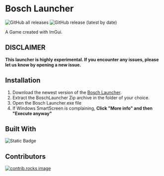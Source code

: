 # Bosch Launcher

![GitHub all releases](https://img.shields.io/github/downloads/Bosch-DEV/Bosch-Launcher/total?color=%23FF8C00&style=flat-square)
![GitHub release (latest by date)](https://img.shields.io/github/v/release/Bosch-DEV/Bosch-Launcher?style=flat-square)

A Game created with ImGui.

## **DISCLAIMER**
**This launcher is highly experimental. If you encounter any issues, please let us know by opening a new issue.**

## Installation
1. Download the newest version of the [Bosch Launcher]([https://github.com/Moldybot9411/Leapster/releases/download/v0.5/Leapster.zip](https://github.com/Bosch-DEV/Bosch-Launcher/releases/download/v0.5/BoschLauncher.zip)).
2. Extract the BoschLauncher Zip archive in the folder of your choice.
3. Open the Bosch Launcher.exe file
4. If Windows SmartScreen is complaining, **Click "More info" and then "Execute anyway"** 

## Built With

![Static Badge](https://img.shields.io/badge/C%23%20-%20Visual%20Studio%20-%20darkgrey?style=for-the-badge)



## Contributors

<a href="https://github.com/Bosch-DEV/Bosch-Launcher/graphs/contributors">
  <img src="https://contrib.rocks/image?repo=Bosch-DEV/Bosch-Launcher" alt="contrib.rocks image" />
</a>
